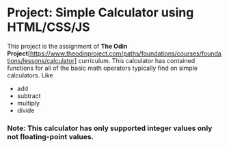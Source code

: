 # Project: Simple Calculator using HTML/CSS/JS 

This project is the assignment of **The Odin Project**[https://www.theodinproject.com/paths/foundations/courses/foundations/lessons/calculator] curriculum. This calculator has contained functions for all of the basic math operators typically find on simple calculators. Like

* add
* subtract
* multiply
* divide

### Note: This calculator has only supported integer values only not floating-point values.
